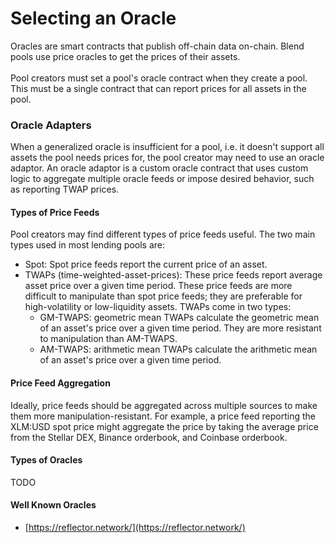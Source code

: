 # Selecting an Oracle

Oracles are smart contracts that publish off-chain data on-chain. Blend pools use price oracles to get the prices of their assets.\
\
Pool creators must set a pool's oracle contract when they create a pool. This must be a single contract that can report prices for all assets in the pool.

### Oracle Adapters

When a generalized oracle is insufficient for a pool, i.e. it doesn't support all assets the pool needs prices for, the pool creator may need to use an oracle adaptor. An oracle adaptor is a custom oracle contract that uses custom logic to aggregate multiple oracle feeds or impose desired behavior, such as reporting TWAP prices.

#### Types of Price Feeds

Pool creators may find different types of price feeds useful. The two main types used in most lending pools are:

* Spot: Spot price feeds report the current price of an asset.
* TWAPs (time-weighted-asset-prices): These price feeds report average asset price over a given time period. These price feeds are more difficult to manipulate than spot price feeds; they are preferable for high-volatility or low-liquidity assets. TWAPs come in two types:
  * GM-TWAPS: geometric mean TWAPs calculate the geometric mean of an asset's price over a given time period. They are more resistant to manipulation than AM-TWAPS.
  * AM-TWAPS: arithmetic mean TWAPs calculate the arithmetic mean of an asset's price over a given time period.&#x20;

#### Price Feed Aggregation

Ideally, price feeds should be aggregated across multiple sources to make them more manipulation-resistant. For example, a price feed reporting the XLM:USD spot price might aggregate the price by taking the average price from the Stellar DEX, Binance orderbook, and Coinbase orderbook.

#### Types of Oracles

TODO

#### Well Known Oracles

* [https://reflector.network/](https://reflector.network/)
